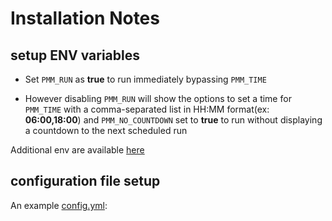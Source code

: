 # Installation Notes

## setup ENV variables

- Set `PMM_RUN` as **true** to run immediately bypassing `PMM_TIME`

- However disabling `PMM_RUN` will show the options to set a time for `PMM_TIME` with a comma-separated list in HH:MM format(ex: **06:00,18:00**) and `PMM_NO_COUNTDOWN` set to **true** to run without displaying a countdown to the next scheduled run

Additional env are available [here](https://metamanager.wiki/en/latest/home/environmental.html#run-commands-environment-variables)

## configuration file setup

An example [config.yml](https://metamanager.wiki/en/latest/config/configuration.html#configuration-file-walkthrough):
